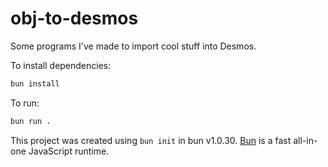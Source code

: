 # obj-to-desmos

Some programs I've made to import cool stuff into Desmos.

To install dependencies:

```bash
bun install
```

To run:

```bash
bun run .
```

This project was created using `bun init` in bun v1.0.30. [Bun](https://bun.sh) is a fast all-in-one JavaScript runtime.
